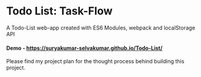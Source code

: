 # Todo List: Task-Flow

A Todo-List web-app created with ES6 Modules, webpack and localStorage API

#### Demo - https://suryakumar-selvakumar.github.io/Todo-List/

Please find my project plan for the thought process behind building this project.

